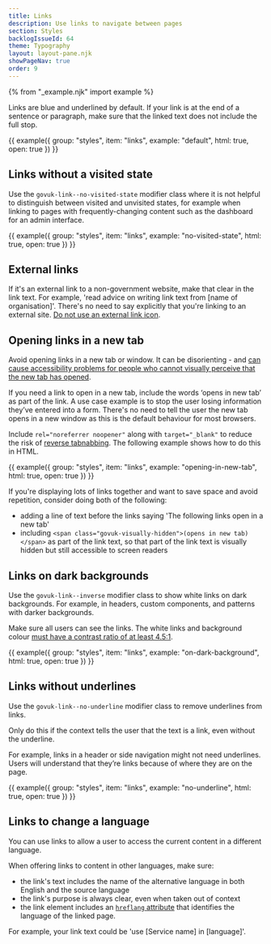 ```yaml
---
title: Links
description: Use links to navigate between pages
section: Styles
backlogIssueId: 64
theme: Typography
layout: layout-pane.njk
showPageNav: true
order: 9
---
```


{% from "_example.njk" import example %}

Links are blue and underlined by default. If your link is at the end of a sentence or paragraph, make sure that the linked text does not include the full stop.

{{ example({ group: "styles", item: "links", example: "default", html: true, open: true }) }}

## Links without a visited state

Use the `govuk-link--no-visited-state` modifier class where it is not helpful to distinguish between visited and unvisited states, for example when linking to pages with frequently-changing content such as the dashboard for an admin interface.

{{ example({ group: "styles", item: "links", example: "no-visited-state", html: true, open: true }) }}

## External links

If it's an external link to a non-government website, make that clear in the link text. For example, 'read advice on writing link text from [name of organisation]'. There's no need to say explicitly that you're linking to an external site. [Do not use an external link icon](https://designnotes.blog.gov.uk/2016/11/28/removing-the-external-link-icon-from-gov-uk/).

## Opening links in a new tab

Avoid opening links in a new tab or window. It can be disorienting - and [can cause accessibility problems for people who cannot visually perceive that the new tab has opened](https://www.w3.org/TR/WCAG20-TECHS/G200.html).

If you need a link to open in a new tab, include the words ‘opens in new tab’ as part of the link. A use case example is to stop the user losing information they’ve entered into a form. There's no need to tell the user the new tab opens in a new window as this is the default behaviour for most browsers.

Include `rel="noreferrer noopener"` along with `target="_blank"` to reduce the risk of [reverse tabnabbing](https://owasp.org/www-community/attacks/Reverse_Tabnabbing). The following example shows how to do this in HTML.

{{ example({ group: "styles", item: "links", example: "opening-in-new-tab", html: true, open: true }) }}

If you're displaying lots of links together and want to save space and avoid repetition, consider doing both of the following:

- adding a line of text before the links saying 'The following links open in a new tab'
- including `<span class="govuk-visually-hidden">(opens in new tab)</span>` as part of the link text, so that part of the link text is visually hidden but still accessible to screen readers

## Links on dark backgrounds

Use the `govuk-link--inverse` modifier class to show white links on dark backgrounds. For example, in headers, custom components, and patterns with darker backgrounds.

Make sure all users can see the links. The white links and background colour [must have a contrast ratio of at least 4.5:1](https://www.w3.org/WAI/WCAG21/Understanding/contrast-minimum.html).

{{ example({ group: "styles", item: "links", example: "on-dark-background", html: true, open: true }) }}

## Links without underlines

Use the `govuk-link--no-underline` modifier class to remove underlines from links.

Only do this if the context tells the user that the text is a link, even without the underline.

For example, links in a header or side navigation might not need underlines. Users will understand that they’re links because of where they are on the page.

{{ example({ group: "styles", item: "links", example: "no-underline", html: true, open: true }) }}

## Links to change a language

You can use links to allow a user to access the current content in a different language.

When offering links to content in other languages, make sure:

- the link's text includes the name of the alternative language in both English and the source language
- the link's purpose is always clear, even when taken out of context
- the link element includes an [`hreflang` attribute](https://www.w3schools.com/tags/att_a_hreflang.asp) that identifies the language of the linked page.

For example, your link text could be 'use [Service name] in [language]'.
